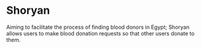 # Shoryan
Aiming to facilitate the process of finding blood donors in Egypt; Shoryan allows users to make blood donation requests so that other users donate to them.
